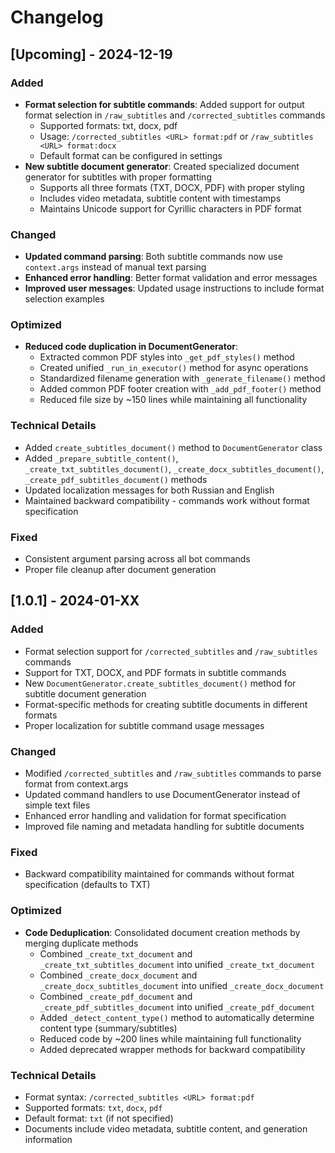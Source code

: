 # Changelog

## [Upcoming] - 2024-12-19

### Added
- **Format selection for subtitle commands**: Added support for output format selection in `/raw_subtitles` and `/corrected_subtitles` commands
  - Supported formats: txt, docx, pdf
  - Usage: `/corrected_subtitles <URL> format:pdf` or `/raw_subtitles <URL> format:docx`
  - Default format can be configured in settings
- **New subtitle document generator**: Created specialized document generator for subtitles with proper formatting
  - Supports all three formats (TXT, DOCX, PDF) with proper styling
  - Includes video metadata, subtitle content with timestamps
  - Maintains Unicode support for Cyrillic characters in PDF format

### Changed
- **Updated command parsing**: Both subtitle commands now use `context.args` instead of manual text parsing
- **Enhanced error handling**: Better format validation and error messages
- **Improved user messages**: Updated usage instructions to include format selection examples

### Optimized
- **Reduced code duplication in DocumentGenerator**: 
  - Extracted common PDF styles into `_get_pdf_styles()` method
  - Created unified `_run_in_executor()` method for async operations
  - Standardized filename generation with `_generate_filename()` method
  - Added common PDF footer creation with `_add_pdf_footer()` method
  - Reduced file size by ~150 lines while maintaining all functionality

### Technical Details
- Added `create_subtitles_document()` method to `DocumentGenerator` class
- Added `_prepare_subtitle_content()`, `_create_txt_subtitles_document()`, `_create_docx_subtitles_document()`, `_create_pdf_subtitles_document()` methods
- Updated localization messages for both Russian and English
- Maintained backward compatibility - commands work without format specification

### Fixed
- Consistent argument parsing across all bot commands
- Proper file cleanup after document generation 

## [1.0.1] - 2024-01-XX

### Added
- Format selection support for `/corrected_subtitles` and `/raw_subtitles` commands
- Support for TXT, DOCX, and PDF formats in subtitle commands
- New `DocumentGenerator.create_subtitles_document()` method for subtitle document generation
- Format-specific methods for creating subtitle documents in different formats
- Proper localization for subtitle command usage messages

### Changed
- Modified `/corrected_subtitles` and `/raw_subtitles` commands to parse format from context.args
- Updated command handlers to use DocumentGenerator instead of simple text files
- Enhanced error handling and validation for format specification
- Improved file naming and metadata handling for subtitle documents

### Fixed
- Backward compatibility maintained for commands without format specification (defaults to TXT)

### Optimized
- **Code Deduplication**: Consolidated document creation methods by merging duplicate methods
  - Combined `_create_txt_document` and `_create_txt_subtitles_document` into unified `_create_txt_document`
  - Combined `_create_docx_document` and `_create_docx_subtitles_document` into unified `_create_docx_document`  
  - Combined `_create_pdf_document` and `_create_pdf_subtitles_document` into unified `_create_pdf_document`
  - Added `_detect_content_type()` method to automatically determine content type (summary/subtitles)
  - Reduced code by ~200 lines while maintaining full functionality
  - Added deprecated wrapper methods for backward compatibility

### Technical Details
- Format syntax: `/corrected_subtitles <URL> format:pdf`
- Supported formats: `txt`, `docx`, `pdf`
- Default format: `txt` (if not specified)
- Documents include video metadata, subtitle content, and generation information 
